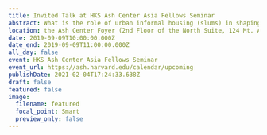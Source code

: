 ```yaml
---
title: Invited Talk at HKS Ash Center Asia Fellows Seminar
abstract: What is the role of urban informal housing (slums) in shaping the politics of public goods provision in the developing world? A presentation of dissertation in progress.
location: the Ash Center Foyer (2nd Floor of the North Suite, 124 Mt. Auburn Street, Cambridge, MA 02138)
date: 2019-09-09T10:00:00.000Z
date_end: 2019-09-09T11:00:00.000Z
all_day: false
event: HKS Ash Center Asia Fellows Seminar
event_url: https://ash.harvard.edu/calendar/upcoming
publishDate: 2021-02-04T17:24:33.638Z
draft: false
featured: false
image:
  filename: featured
  focal_point: Smart
  preview_only: false
---
```


